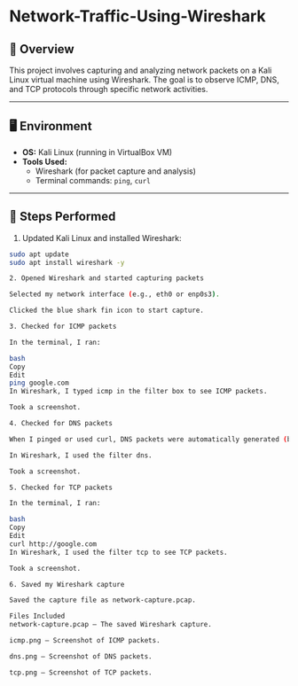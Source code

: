 # Network-Traffic-Using-Wireshark
## 📌 Overview
This project involves capturing and analyzing network packets on a Kali Linux virtual machine using Wireshark. The goal is to observe ICMP, DNS, and TCP protocols through specific network activities.

---

## 🖥️ Environment
- **OS:** Kali Linux (running in VirtualBox VM)
- **Tools Used:**  
  - Wireshark (for packet capture and analysis)  
  - Terminal commands: `ping`, `curl`

---

## 🔎 Steps Performed

 1. Updated Kali Linux and installed Wireshark:
```bash
sudo apt update
sudo apt install wireshark -y

2. Opened Wireshark and started capturing packets

Selected my network interface (e.g., eth0 or enp0s3).

Clicked the blue shark fin icon to start capture.

3. Checked for ICMP packets

In the terminal, I ran:

bash
Copy
Edit
ping google.com
In Wireshark, I typed icmp in the filter box to see ICMP packets.

Took a screenshot.

4. Checked for DNS packets

When I pinged or used curl, DNS packets were automatically generated (because the system had to resolve google.com).

In Wireshark, I used the filter dns.

Took a screenshot.

5. Checked for TCP packets

In the terminal, I ran:

bash
Copy
Edit
curl http://google.com
In Wireshark, I used the filter tcp to see TCP packets.

Took a screenshot.

6. Saved my Wireshark capture

Saved the capture file as network-capture.pcap.

Files Included
network-capture.pcap — The saved Wireshark capture.

icmp.png — Screenshot of ICMP packets.

dns.png — Screenshot of DNS packets.

tcp.png — Screenshot of TCP packets.

